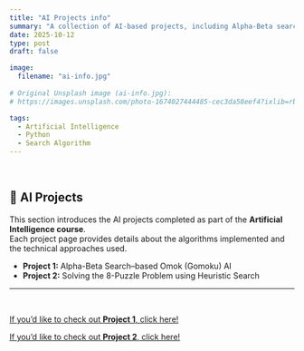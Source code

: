 ```yaml
---
title: "AI Projects info"
summary: "A collection of AI-based projects, including Alpha-Beta search and the 8-puzzle algorithm."
date: 2025-10-12
type: post
draft: false

image:
  filename: "ai-info.jpg"
     
# Original Unsplash image (ai-info.jpg):
# https://images.unsplash.com/photo-1674027444485-cec3da58eef4?ixlib=rb-4.1.0&ixid=M3wxMjA3fDB8MHxwaG90by1wYWdlfHx8fGVufDB8fHx8fA%3D%3D&auto=format&fit=crop&q=80&w=1332

tags:
  - Artificial Intelligence
  - Python
  - Search Algorithm
---
```

<br>

## 🧠 AI Projects
This section introduces the AI projects completed as part of the **Artificial Intelligence course**.  
Each project page provides details about the algorithms implemented and the technical approaches used.

- **Project 1:** Alpha-Beta Search–based Omok (Gomoku) AI  
- **Project 2:** Solving the 8-Puzzle Problem using Heuristic Search  
---

<br>

[If you’d like to check out **Project 1**, click here!](/en/ai/ai_project1/)

[If you’d like to check out **Project 2**, click here!](/en/ai/ai_project2/)

<br>